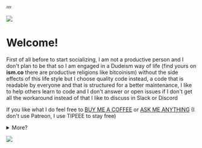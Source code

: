 💤

<a href="https://nazimboudeffa.livejournal.com/tag/github">
  <img align="center" src="https://github-readme-stats.vercel.app/api/top-langs/?username=nazimboudeffa&title_color=ffffff&text_color=c9cacc&icon_color=2bbc8a&bg_color=1d1f21" />
</a>

# Welcome!

<p> First of all before to start socializing, I am not a productive person and  I don't plan to be that so I am engaged in a Dudeism way of life (find yours on <b>ism.co</b> there are productive religions like bitcoinism) without the side effects of this life style but I choose quality code instead, a code that is readable by everyone and that is structured for a better maintenance, I like to help others learn to code and I don't answer or open issues if I don't get all the workaround instead of that I like to discuss in Slack or Discord </p>

If you like what I do feel free to <a href="https://www.buymeacoffee.com/nazimboudeffa">BUY ME A COFFEE</a> or <a href="http://nazimboudeffa.github.io">ASK ME ANYTHING</a> (I don't use Patreon, I use TIPEEE to stay free)

<details><summary>More?</summary>

You can use my WorkAdventure to do a metting with or without me, but it's my space https://workadventure.cf

# BOOKS

<p> I try to write some books, I will probably not finish them as usual so I use a writer pseudonyme because I don't want my name to be on a stolen PDF on the Internet</p>
<p> So please respect that and know that the books are Creative Common on my GitHub account</p>

* https://leanpub.com/javascript-rallonge ... [link](https://github.com/nazimboudeffa/javascript-rallonge), [ePub](https://github.com/nazimboudeffa/javascript-rallonge-epub)
* https://leanpub.com/phaser-cookbook ... [link](https://github.com/nazimboudeffa/phaser-cookbook), [examples](https://github.com/nazimboudeffa/phaser-cookbook-examples)
* https://leanpub.com/reactcookbook (there is one with the - and it's not me) [link](https://github.com/nazimboudeffa/reactcookbook)
* https://leanpub.com/guideducodeurphaser-streetfighter (f the slug) [link](https://github.com/nazimboudeffa/phaser-cookbook/tree/master/guides)
  
You can find also some [unfinished novels projects](https://github.com/nazimboudeffa/novels), and [more novels prjects](https://github.com/nazimboudeffa/novels-ywriter) by Jacques Aïssa

# COURSES

  <p>I try to make some courses in french on <a href="udemy.png">Udemy</a></p>
  <p>I've started some of them on my YT channel</p>
  
  - HTML et CSS pour les débutants et les experts ... there are so many books ... [book link](https://github.com/nazimboudeffa/html-css-book)
  - Apprendre à coder en Javascript
  - Au menu de Phaser
  - Petit tour de React
  
# RESEARCH
  <p>I like cybersecurity and I do it with other accounts here it's only for dev stuff just follow this link https://github.com/nazimboudeffa/heptane</p>

# MAKE A BUSINESS WITH ME ?
  <p>I sell <a href="https://github.com/nazimboudeffa/nazimboudeffa/blob/main/gumroad.png">Some Unfinished Stuff</a> available for free on my GitHub, just made to encourage me keeping to code</p> 
  <p>... not sure if I will move the books to GumRoad</p>
  <p>I dislike any kind of engagement other then a good deal and that's all</p>
  <p>Otherwise engage in discussions on the forum :</p>
  <ul>
    <li>https://github.community</li>
    <li>https://community.ovh.com</li>
  </ul>
  
  
  
# WISHLISTS

<a href="https://www.instagram.com/nazimboudeffa/"><img src="https://img.shields.io/badge/instagram-%23E4405F.svg?&style=for-the-badge&logo=instagram&logoColor=white"></a>
  
* https://www.ebay.com/myb/WatchList?custom_list_id=383185866017
* https://www.instant-gaming.com/fr/user/nazimboudeffa
   
👉 I use [dogecoin](https://github.com/nazimboudeffa/nazimboudeffa.github.io/blob/master/index.md#-i-use-dogecoin) and love good music

![Spotify recently played](https://spotify-recently-played-readme.vercel.app/api?user=thefailtheory)
  
</details>

![](https://komarev.com/ghpvc/?username=nazimboudeffa&color=blue)
